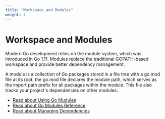 ```yaml
---
title: "Workspace and Modules"
weight: 4
---
```


# Workspace and Modules

Modern Go development relies on the module system, which was introduced in Go 1.11. Modules replace the traditional GOPATH-based workspace and provide better dependency management.

A module is a collection of Go packages stored in a file tree with a go.mod file at its root, the go.mod file declares the module path, which serves as the import path prefix for all packages within the module. This file also tracks your project's dependencies on other modules.

- [Read about Using Go Mudules](https://go.dev/blog/using-go-modules)
- [Read about Go Modules Reference](https://go.dev/ref/mod)
- [Read about Managing Dependencies](https://go.dev/doc/modules/managing-dependencies)
